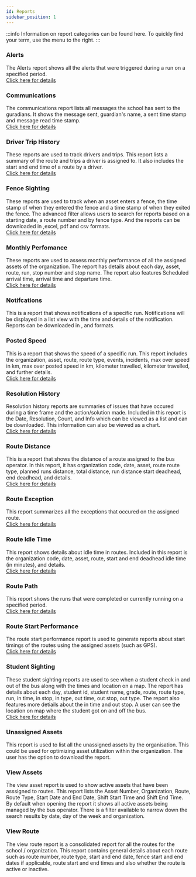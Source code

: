 ```yaml
---
id: Reports
sidebar_position: 1
---
```


:::info
Information on report categories can be found here. To quickly find your term, use the menu to the right.
:::

### Alerts

The Alerts report shows all the alerts that were triggered during a run on a specified period. <br/>
 [Click here for details](../masterdocs/School/Reports/Alerts.md)

### Communications

The communications report lists all messages the school has sent to the guradians. It shows the message sent, guardian's name, a sent time stamp and message read time stamp.<br/>
 [Click here for details](../masterdocs/School/Reports/Communications.md)

### Driver Trip History

These reports are used to track drivers and trips. This report lists a summary of the route and trips a driver is assigned to. It also includes the start and end time of a route by a driver.<br/>
 [Click here for details](../masterdocs/School/Reports/Driver%20Trip%20History.md)

### Fence Sighting

These reports are used to track when an asset enters a fence, the time stamp of when they entered the fence and a time stamp of when they exited the fence. The advanced filter allows users to search for reports based on a starting date, a route number and by fence type. And the reports can be downloaded in ,excel, pdf and csv formats.<br/>
 [Click here for details](../masterdocs/School%20Bus%20Operator/Reports/Fence%20Sighting.md)

### Monthly Perfomance

These reports are used to assess monthly performance of all the assigned assets of the organization. The report has details about each day, asset, route, run, stop number and stop name. The report also features Scheduled arrival time, arrival time and departure time.<br/>
 [Click here for details](../masterdocs/School%20Bus%20Operator/Reports/Monthly%20Perfomance.md)

### Notifcations

This is a report that shows notifications of a specific run. Notifications will be displayed in a list view with the time and details of the notification. Reports can be downloaded in ,  and  formats.

### Posted Speed

This is a report that shows the speed of a specific run. This report includes the organization, asset, route, route type, events, incidents, max over speed in km, max over posted speed in km, kilometer travelled, kilometer travelled, and further details. <br/>
 [Click here for details](../masterdocs/School%20Bus%20Operator/Reports/Monthly%20Perfomance.md)

### Resolution History

Resolution history reports are summaries of issues that have occured during a time frame and the action/solution made. Included in this report is the Date, Resolution, Count, and Info which can be viewed as a list and can be downloaded. This information can also be viewed as a chart.<br/>
 [Click here for details](../masterdocs/School%20Bus%20Operator/Reports/Resolution%20History.md)

### Route Distance

This is a report that shows the distance of a route assigned to the bus operator. In this report, it has organization code, date, asset, route route type, planned runs distance, total distance, run distance start deadhead, end deadhead, and details. <br/>
 [Click here for details](../masterdocs/School%20Bus%20Operator/Reports/Route%20Distance.md)


### Route Exception

This report summarizes all the exceptions that occured on the assigned route. <br/>
 [Click here for details](../masterdocs/School%20Bus%20Operator/Reports/Route%20Exception.md)


### Route Idle Time

This report shows details about idle time in routes. Included in this report is the organization code, date, asset, route, start and end deadhead idle time (in minutes), and details.<br/>
 [Click here for details](../masterdocs/School%20Bus%20Operator/Reports/Route%20Idle%20Time.md)
 

### Route Path

This report shows the runs that were completed or currently running on a specified period.<br/>
 [Click here for details](../masterdocs/School%20Bus%20Operator/Reports/Route%20Path.md)

### Route Start Performance

The route start performance report is used to generate reports about start timings of the routes using the assigned assets (such as GPS).<br/>
 [Click here for details](../masterdocs/School%20Bus%20Operator/Reports/Resolution%20History.md)


### Student Sighting

These student sighting reports are used to see when a student check in and out of the bus along with the times and location on a map. The report has details about each day, student id, student name, grade, route, route type, run, in time, in stop, in type, out time, out stop, out type. The report also features more detiails about the in time and out stop. A user can see the location on map where the student got on and off the bus.<br/>
 [Click here for details](../masterdocs/School%20Bus%20Operator/Reports/Resolution%20History.md)


### Unassigned Assets

This report is used to list all the unassigned assets by the organisation. This could be used for optimizing asset utilization within the organization. The user has the option to download the report.

### View Assets

The view asset report is used to show active assets that have been asssigned to routes. This report lists the Asset Number, Organization, Route, Route Type, Start Date and End Date, Shift Start Time and Shift End Time. By default when opening the report it shows all active assets being managed by the bus operator. There is a filter available to narrow down the search results by date, day of the week and organization. 

### View Route

The view route report is a consolidated report for all the routes for the school / organization. This report contains general details about each route such as route number, route type, start and end date, fence start and end dates if applicable, route start and end times and also whether the route is active or inactive.
